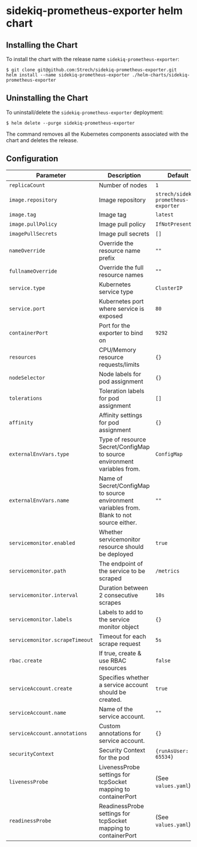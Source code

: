 # sidekiq-prometheus-exporter helm chart

## Installing the Chart

To install the chart with the release name `sidekiq-prometheus-exporter`:

```console
$ git clone git@github.com:Strech/sidekiq-prometheus-exporter.git
helm install --name sidekiq-prometheus-exporter ./helm-charts/sidekiq-prometheus-exporter
```

## Uninstalling the Chart

To uninstall/delete the `sidekiq-prometheus-exporter` deployment:

```console
$ helm delete --purge sidekiq-prometheus-exporter
```

The command removes all the Kubernetes components associated with the chart and deletes the release.

## Configuration

| Parameter                       | Description                                                                                 | Default                             |
|---------------------------------|---------------------------------------------------------------------------------------------|-------------------------------------|
| `replicaCount`                  | Number of nodes                                                                             | `1`                                 |
| `image.repository`              | Image repository                                                                            | `strech/sidekiq-prometheus-exporter`|
| `image.tag`                     | Image tag                                                                                   | `latest`                            |
| `image.pullPolicy`              | Image pull policy                                                                           | `IfNotPresent`                      |
| `imagePullSecrets`              | Image pull secrets                                                                          | `[]`                                |
| `nameOverride`                  | Override the resource name prefix                                                           | `""`                                |
| `fullnameOverride`              | Override the full resource names                                                            | `""`                                |
| `service.type`                  | Kubernetes service type                                                                     | `ClusterIP`                         |
| `service.port`                  | Kubernetes port where service is exposed                                                    | `80`                                |
| `containerPort`                 | Port for the exporter to bind on                                                            | `9292`                              |
| `resources`                     | CPU/Memory resource requests/limits                                                         | `{}`                                |
| `nodeSelector`                  | Node labels for pod assignment                                                              | `{}`                                |
| `tolerations`                   | Toleration labels for pod assignment                                                        | `[]`                                |
| `affinity`                      | Affinity settings for pod assignment                                                        | `{}`                                |
| `externalEnvVars.type`          | Type of resource Secret/ConfigMap to source environment variables from.                     | `ConfigMap`                         |
| `externalEnvVars.name`          | Name of Secret/ConfigMap to source environment variables from. Blank to not source either.  | `""`                                |
| `servicemonitor.enabled`        | Whether servicemonitor resource should be deployed                                          | `true`                              |
| `servicemonitor.path`           | The endpoint of the service to be scraped                                                   | `/metrics`                          |
| `servicemonitor.interval`       | Duration between 2 consecutive scrapes                                                      | `10s`                               |
| `servicemonitor.labels`         | Labels to add to the service monitor object                                                 | `{}`                                |
| `servicemonitor.scrapeTimeout`  | Timeout for each scrape request                                                             | `5s`                                |
| `rbac.create`                   | If true, create & use RBAC resources                                                        | `false`                             |
| `serviceAccount.create`         | Specifies whether a service account should be created.                                      | `true`                              |
| `serviceAccount.name`           | Name of the service account.                                                                | `""`                                |
| `serviceAccount.annotations`    | Custom annotations for service  account.                                                    | `{}`                                |
| `securityContext`               | Security Context for the pod                                                                | `{runAsUser: 65534}`                |
| `livenessProbe`                 | LivenessProbe settings for tcpSocket mapping to containerPort                               | (See `values.yaml`)                 |
| `readinessProbe`                | ReadinessProbe settings for tcpSocket mapping to containerPort                              | (See `values.yaml`)                 |
